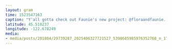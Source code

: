 ```yaml
---
layout: gram
time: 1523547163
caption: "Y'all gotta check out Faunie's new project: @floraandfaunie. I'm really excited to see where she takes it. 🌿❤️🌿"
latitude: 45.518237
longitude: -122.678249
media:
- media/posts/201804/29739287_2025406327721527_5398685985976352768_n_17922179089123243.jpg
---
```

